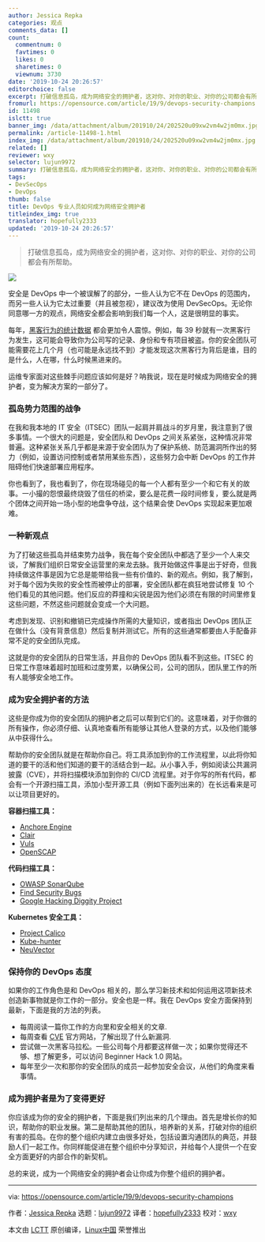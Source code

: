 ```yaml
---
author: Jessica Repka
categories: 观点
comments_data: []
count:
  commentnum: 0
  favtimes: 0
  likes: 0
  sharetimes: 0
  viewnum: 3730
date: '2019-10-24 20:26:57'
editorchoice: false
excerpt: 打破信息孤岛，成为网络安全的拥护者，这对你、对你的职业、对你的公司都会有所帮助。
fromurl: https://opensource.com/article/19/9/devops-security-champions
id: 11498
islctt: true
banner_img: /data/attachment/album/201910/24/202520u09xw2vm4w2jm0mx.jpg
permalink: /article-11498-1.html
index_img: /data/attachment/album/201910/24/202520u09xw2vm4w2jm0mx.jpg.thumb.jpg
related: []
reviewer: wxy
selector: lujun9972
summary: 打破信息孤岛，成为网络安全的拥护者，这对你、对你的职业、对你的公司都会有所帮助。
tags:
- DevSecOps
- DevOps
thumb: false
title: DevOps 专业人员如何成为网络安全拥护者
titleindex_img: true
translator: hopefully2333
updated: '2019-10-24 20:26:57'
---
```



> 
> 打破信息孤岛，成为网络安全的拥护者，这对你、对你的职业、对你的公司都会有所帮助。
> 
> 
> 


![](/data/attachment/album/201910/24/202520u09xw2vm4w2jm0mx.jpg)


安全是 DevOps 中一个被误解了的部分，一些人认为它不在 DevOps 的范围内，而另一些人认为它太过重要（并且被忽视），建议改为使用 DevSecOps。无论你同意哪一方的观点，网络安全都会影响到我们每一个人，这是很明显的事实。


每年，[黑客行为的统计数据](https://hostingtribunal.com/blog/hacking-statistics/) 都会更加令人震惊。例如，每 39 秒就有一次黑客行为发生，这可能会导致你为公司写的记录、身份和专有项目被盗。你的安全团队可能需要花上几个月（也可能是永远找不到）才能发现这次黑客行为背后是谁，目的是什么，人在哪，什么时候黑进来的。


运维专家面对这些棘手问题应该如何是好？呐我说，现在是时候成为网络安全的拥护者，变为解决方案的一部分了。


### 孤岛势力范围的战争


在我和我本地的 IT 安全（ITSEC）团队一起肩并肩战斗的岁月里，我注意到了很多事情。一个很大的问题是，安全团队和 DevOps 之间关系紧张，这种情况非常普遍。这种紧张关系几乎都是来源于安全团队为了保护系统、防范漏洞所作出的努力（例如，设置访问控制或者禁用某些东西），这些努力会中断 DevOps 的工作并阻碍他们快速部署应用程序。


你也看到了，我也看到了，你在现场碰见的每一个人都有至少一个和它有关的故事。一小撮的怨恨最终烧毁了信任的桥梁，要么是花费一段时间修复，要么就是两个团体之间开始一场小型的地盘争夺战，这个结果会使 DevOps 实现起来更加艰难。


### 一种新观点


为了打破这些孤岛并结束势力战争，我在每个安全团队中都选了至少一个人来交谈，了解我们组织日常安全运营里的来龙去脉。我开始做这件事是出于好奇，但我持续做这件事是因为它总是能带给我一些有价值的、新的观点。例如，我了解到，对于每个因为失败的安全性而被停止的部署，安全团队都在疯狂地尝试修复 10 个他们看见的其他问题。他们反应的莽撞和尖锐是因为他们必须在有限的时间里修复这些问题，不然这些问题就会变成一个大问题。


考虑到发现、识别和撤销已完成操作所需的大量知识，或者指出 DevOps 团队正在做什么（没有背景信息）然后复制并测试它。所有的这些通常都要由人手配备非常不足的安全团队完成。


这就是你的安全团队的日常生活，并且你的 DevOps 团队看不到这些。ITSEC 的日常工作意味着超时加班和过度劳累，以确保公司，公司的团队，团队里工作的所有人能够安全地工作。


### 成为安全拥护者的方法


这些是你成为你的安全团队的拥护者之后可以帮到它们的。这意味着，对于你做的所有操作，你必须仔细、认真地查看所有能够让其他人登录的方式，以及他们能够从中获得什么。


帮助你的安全团队就是在帮助你自己。将工具添加到你的工作流程里，以此将你知道的要干的活和他们知道的要干的活结合到一起。从小事入手，例如阅读公共漏洞披露（CVE），并将扫描模块添加到你的 CI/CD 流程里。对于你写的所有代码，都会有一个开源扫描工具，添加小型开源工具（例如下面列出来的）在长远看来是可以让项目更好的。


**容器扫描工具：**


* [Anchore Engine](https://github.com/anchore/anchore-engine)
* [Clair](https://github.com/coreos/clair)
* [Vuls](https://vuls.io/)
* [OpenSCAP](https://www.open-scap.org/)


**代码扫描工具：**


* [OWASP SonarQube](https://github.com/OWASP/sonarqube)
* [Find Security Bugs](https://find-sec-bugs.github.io/)
* [Google Hacking Diggity Project](https://resources.bishopfox.com/resources/tools/google-hacking-diggity/)


**Kubernetes 安全工具：**


* [Project Calico](https://www.projectcalico.org/)
* [Kube-hunter](https://github.com/aquasecurity/kube-hunter)
* [NeuVector](https://github.com/neuvector/neuvector-helm)


### 保持你的 DevOps 态度


如果你的工作角色是和 DevOps 相关的，那么学习新技术和如何运用这项新技术创造新事物就是你工作的一部分。安全也是一样。我在 DevOps 安全方面保持到最新，下面是我的方法的列表。


* 每周阅读一篇你工作的方向里和安全相关的文章.
* 每周查看 [CVE](https://cve.mitre.org/) 官方网站，了解出现了什么新漏洞.
* 尝试做一次黑客马拉松。一些公司每个月都要这样做一次；如果你觉得还不够、想了解更多，可以访问 Beginner Hack 1.0 网站。
* 每年至少一次和那你的安全团队的成员一起参加安全会议，从他们的角度来看事情。


### 成为拥护者是为了变得更好


你应该成为你的安全的拥护者，下面是我们列出来的几个理由。首先是增长你的知识，帮助你的职业发展。第二是帮助其他的团队，培养新的关系，打破对你的组织有害的孤岛。在你的整个组织内建立由很多好处，包括设置沟通团队的典范，并鼓励人们一起工作。你同样能促进在整个组织中分享知识，并给每个人提供一个在安全方面更好的内部合作的新契机。


总的来说，成为一个网络安全的拥护者会让你成为你整个组织的拥护者。




---


via: <https://opensource.com/article/19/9/devops-security-champions>


作者：[Jessica Repka](https://opensource.com/users/jrepka) 选题：[lujun9972](https://github.com/lujun9972) 译者：[hopefully2333](https://github.com/hopefully2333) 校对：[wxy](https://github.com/wxy)


本文由 [LCTT](https://github.com/LCTT/TranslateProject) 原创编译，[Linux中国](https://linux.cn/) 荣誉推出